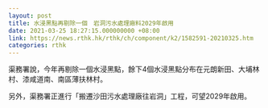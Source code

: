 ```yaml
---
layout: post
title: 水浸黑點再剔除一個　岩洞污水處理廠料2029年啟用
date: 2021-03-25 18:27:15.000000000 +08:00
link: https://news.rthk.hk/rthk/ch/component/k2/1582591-20210325.htm
categories: rthk
---
```


渠務署說，今年再剔除一個水浸黑點，餘下4個水浸黑點分布在元朗新田、大埔林村、漆咸道南、南區薄扶林村。

另外，渠務署正進行「搬遷沙田污水處理廠往岩洞」工程，可望2029年啟用。
